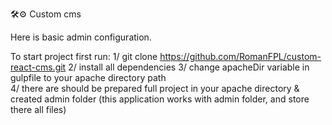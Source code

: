 🛠⚙️ Custom cms

Here is basic admin configuration.

To start project first run: 
1/ git clone https://github.com/RomanFPL/custom-react-cms.git
2/ install all dependencies
3/ change apacheDir variable in gulpfile to your apache directory path  
4/ there are should be prepared full project in your apache directory & created admin folder (this application works with admin folder, and store there all files)